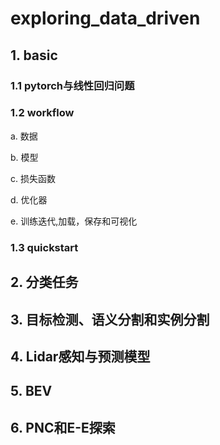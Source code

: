 # exploring_data_driven
## 1. basic
### 1.1 pytorch与线性回归问题
### 1.2 workflow
a. 数据

b. 模型

c. 损失函数

d. 优化器

e. 训练迭代,加载，保存和可视化

### 1.3 quickstart

## 2. 分类任务
## 3. 目标检测、语义分割和实例分割
## 4. Lidar感知与预测模型
## 5. BEV
## 6. PNC和E-E探索